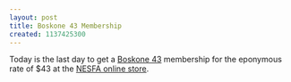 ```yaml
---
layout: post
title: Boskone 43 Membership
created: 1137425300
---
```

Today is the last day to get a [Boskone 43](http://www.nesfa.org/boskone/) membership for the eponymous rate of $43 at the [NESFA online store](http://www.store.nesfa.org/Merchant2/merchant.mvc?Screen=PROD&Store_Code=N&Product_Code=B43PreReg).
